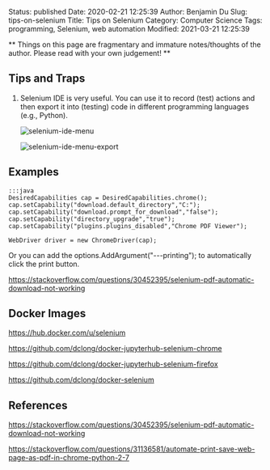 Status: published
Date: 2020-02-21 12:25:39
Author: Benjamin Du
Slug: tips-on-selenium
Title: Tips on Selenium
Category: Computer Science
Tags: programming, Selenium, web automation
Modified: 2021-03-21 12:25:39

**
Things on this page are fragmentary and immature notes/thoughts of the author.
Please read with your own judgement!
**

## Tips and Traps

1. Selenium IDE is very useful.
    You can use it to record (test) actions 
    and then export it into (testing) code in different programming languages (e.g., Python).

    ![selenium-ide-menu](https://user-images.githubusercontent.com/824507/108128434-92163680-7061-11eb-8870-7721c70eaf53.png)

    ![selenium-ide-menu-export](https://user-images.githubusercontent.com/824507/108128195-3cda2500-7061-11eb-974c-6bc5828dfae3.png)


## Examples

    :::java
    DesiredCapabilities cap = DesiredCapabilities.chrome();
    cap.setCapability("download.default_directory","C:");
    cap.setCapability("download.prompt_for_download","false");
    cap.setCapability("directory_upgrade","true");
    cap.setCapability("plugins.plugins_disabled","Chrome PDF Viewer");

    WebDriver driver = new ChromeDriver(cap);

Or you can add the options.AddArgument("---printing"); to automatically click the print button.

https://stackoverflow.com/questions/30452395/selenium-pdf-automatic-download-not-working

## Docker Images

https://hub.docker.com/u/selenium

https://github.com/dclong/docker-jupyterhub-selenium-chrome

https://github.com/dclong/docker-jupyterhub-selenium-firefox

https://github.com/dclong/docker-selenium

## References

https://stackoverflow.com/questions/30452395/selenium-pdf-automatic-download-not-working

https://stackoverflow.com/questions/31136581/automate-print-save-web-page-as-pdf-in-chrome-python-2-7

